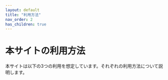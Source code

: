 ```yaml
---
layout: default
title: "利用方法"
nav_order: 2
has_children: true
---
```

# 本サイトの利用方法
本サイトは以下の3つの利用を想定しています。それぞれの利用方法について説明します。


